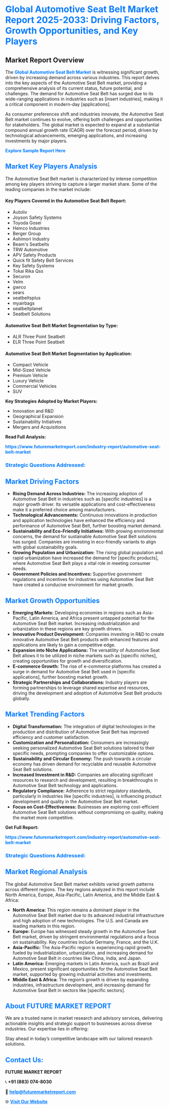 <h1 style="color: #007BFF;">Global Automotive Seat Belt Market Report 2025-2033: Driving Factors, Growth Opportunities, and Key Players</h1>

<section id="overview">
<h2>Market Report Overview</h2>
<p>The <a href="https://www.futuremarketreport.com/industry-report/automotive-seat-belt-market" style="color: #007BFF; text-decoration: none;"><strong>Global Automotive Seat Belt Market</strong></a> is witnessing significant growth, driven by increasing demand across various industries. This report delves into the key aspects of the Automotive Seat Belt market, providing a comprehensive analysis of its current status, future potential, and challenges. The demand for Automotive Seat Belt has surged due to its wide-ranging applications in industries such as [insert industries], making it a critical component in modern-day [applications].</p>
<p>As consumer preferences shift and industries innovate, the Automotive Seat Belt market continues to evolve, offering both challenges and opportunities for stakeholders. The global market is expected to expand at a substantial compound annual growth rate (CAGR) over the forecast period, driven by technological advancements, emerging applications, and increasing investments by major players.</p>
</section>

<section id="overview">
<p><a href="https://www.futuremarketreport.com/request-sample/reportId=60550" style="color: #007BFF; text-decoration: none;"><strong>Explore Sample Report Here</strong></a></p>
</section>

<section id="key-players">
<h2 style="color: #007BFF;">Market Key Players Analysis</h2>
<p>The Automotive Seat Belt market is characterized by intense competition among key players striving to capture a larger market share. Some of the leading companies in the market include:</p>
<h4>Key Players Covered in the Automotive Seat Belt Report:</h4>
<ul><li>Autoliv</li><li>Joyson Safety Systems</li><li>Toyoda Gosei</li><li>Hemco Industries</li><li>Berger Group</li><li>Ashimori Industry</li><li>Beam&#039;s Seatbelts</li><li>TRW Automotive</li><li>APV Safety Products</li><li>Quick fit Safety Belt Services</li><li>Key Safety Systems</li><li>Tokai Rika Qss</li><li>Securon</li><li>Velm</li><li>gwrco</li><li>sears</li><li>seatbeltsplus</li><li>myairbags</li><li>seatbeltplanet</li><li>Seatbelt Solutions</li></ul>
<h4>Automotive Seat Belt Market Segmentation by Type:</h4>
<ul><li>ALR Three Point Seatbelt</li><li>ELR Three Point Seatbelt</li></ul>

<h4>Automotive Seat Belt Market Segmentation by Application:</h4>
<ul><li>Compact Vehicle</li><li>Mid-Sized Vehicle</li><li>Premium Vehicle</li><li>Luxury Vehicle</li><li>Commercial Vehicles</li><li>SUV</li></ul>
<p><strong>Key Strategies Adopted by Market Players:</strong></p>
<ul>
<li>Innovation and R&D</li>
<li>Geographical Expansion</li>
<li>Sustainability Initiatives</li>
<li>Mergers and Acquisitions</li>
</ul>
</section>

<section>
<p><strong>Read Full Analysis: </strong></p><a href="https://www.futuremarketreport.com/industry-report/automotive-seat-belt-market" style="color: #007BFF; text-decoration: none;"><strong>https://www.futuremarketreport.com/industry-report/automotive-seat-belt-market</strong></a>
<h3 style="color: #007BFF;">Strategic Questions Addressed:</h3>
</section>

<section id="driving-factors">
<h2 style="color: #007BFF;">Market Driving Factors</h2>
<ul>
<li><strong>Rising Demand Across Industries:</strong> The increasing adoption of Automotive Seat Belt in industries such as [specific industries] is a major growth driver. Its versatile applications and cost-effectiveness make it a preferred choice among manufacturers.</li>
<li><strong>Technological Advancements:</strong> Continuous innovations in production and application technologies have enhanced the efficiency and performance of Automotive Seat Belt, further boosting market demand.</li>
<li><strong>Sustainability and Eco-Friendly Initiatives:</strong> With growing environmental concerns, the demand for sustainable Automotive Seat Belt solutions has surged. Companies are investing in eco-friendly variants to align with global sustainability goals.</li>
<li><strong>Growing Population and Urbanization:</strong> The rising global population and rapid urbanization have increased the demand for [specific products], where Automotive Seat Belt plays a vital role in meeting consumer needs.</li>
<li><strong>Government Policies and Incentives:</strong> Supportive government regulations and incentives for industries using Automotive Seat Belt have created a conducive environment for market growth.</li>
</ul>
</section>

<section id="growth-opportunities">
<h2 style="color: #007BFF;">Market Growth Opportunities</h2>
<ul>
<li><strong>Emerging Markets:</strong> Developing economies in regions such as Asia-Pacific, Latin America, and Africa present untapped potential for the Automotive Seat Belt market. Increasing industrialization and urbanization in these regions are key growth drivers.</li>
<li><strong>Innovative Product Development:</strong> Companies investing in R&D to create innovative Automotive Seat Belt products with enhanced features and applications are likely to gain a competitive edge.</li>
<li><strong>Expansion into Niche Applications:</strong> The versatility of Automotive Seat Belt allows it to be utilized in niche markets such as [specific niches], creating opportunities for growth and diversification.</li>
<li><strong>E-commerce Growth:</strong> The rise of e-commerce platforms has created a surge in demand for Automotive Seat Belt used in [specific applications], further boosting market growth.</li>
<li><strong>Strategic Partnerships and Collaborations:</strong> Industry players are forming partnerships to leverage shared expertise and resources, driving the development and adoption of Automotive Seat Belt products globally.</li>
</ul>
</section>

<section id="trending-factors">
<h2 style="color: #007BFF;">Market Trending Factors</h2>
<ul>
<li><strong>Digital Transformation:</strong> The integration of digital technologies in the production and distribution of Automotive Seat Belt has improved efficiency and customer satisfaction.</li>
<li><strong>Customization and Personalization:</strong> Consumers are increasingly seeking personalized Automotive Seat Belt solutions tailored to their specific needs, prompting companies to offer customizable options.</li>
<li><strong>Sustainability and Circular Economy:</strong> The push towards a circular economy has driven demand for recyclable and reusable Automotive Seat Belt solutions.</li>
<li><strong>Increased Investment in R&D:</strong> Companies are allocating significant resources to research and development, resulting in breakthroughs in Automotive Seat Belt technology and applications.</li>
<li><strong>Regulatory Compliance:</strong> Adherence to strict regulatory standards, particularly in industries like [specific industries], is influencing product development and quality in the Automotive Seat Belt market.</li>
<li><strong>Focus on Cost-Effectiveness:</strong> Businesses are exploring cost-efficient Automotive Seat Belt solutions without compromising on quality, making the market more competitive.</li>
</ul>
</section>

<section>
<p><strong>Get Full Report: </strong></p><a href="https://www.futuremarketreport.com/industry-report/automotive-seat-belt-market" style="color: #007BFF; text-decoration: none;"><strong>https://www.futuremarketreport.com/industry-report/automotive-seat-belt-market</strong></a>
<h3 style="color: #007BFF;">Strategic Questions Addressed:</h3>
</section>


<section id="regional-analysis">
<h2 style="color: #007BFF;">Market Regional Analysis</h2>
<p>The global Automotive Seat Belt market exhibits varied growth patterns across different regions. The key regions analyzed in this report include North America, Europe, Asia-Pacific, Latin America, and the Middle East & Africa:</p>
<ul>
<li><strong>North America:</strong> This region remains a dominant player in the Automotive Seat Belt market due to its advanced industrial infrastructure and high adoption of new technologies. The U.S. and Canada are leading markets in this region.</li>
<li><strong>Europe:</strong> Europe has witnessed steady growth in the Automotive Seat Belt market, driven by stringent environmental regulations and a focus on sustainability. Key countries include Germany, France, and the U.K.</li>
<li><strong>Asia-Pacific:</strong> The Asia-Pacific region is experiencing rapid growth, fueled by industrialization, urbanization, and increasing demand for Automotive Seat Belt in countries like China, India, and Japan.</li>
<li><strong>Latin America:</strong> Emerging markets in Latin America, such as Brazil and Mexico, present significant opportunities for the Automotive Seat Belt market, supported by growing industrial activities and investments.</li>
<li><strong>Middle East & Africa:</strong> The region’s growth is driven by expanding industries, infrastructure development, and increasing demand for Automotive Seat Belt in sectors like [specific sectors].</li>
</ul>
</section>

<footer>
<h2 style="color: #007BFF;">About FUTURE MARKET REPORT</h2>
<p>We are a trusted name in market research and advisory services, delivering actionable insights and strategic support to businesses across diverse industries. Our expertise lies in offering:</p>

<p>Stay ahead in today’s competitive landscape with our tailored research solutions.</p>

<h2 style="color: #007BFF;">Contact Us:</h2>
<p><strong>FUTURE MARKET REPORT</strong></p>
<p>📞 <strong>+91 (883) 074-8030</strong></p>
<p>📧 <strong><a href="mailto:help@futuremarketreport.com" style="color: #007BFF;">help@futuremarketreport.com</a></strong></p>
<p>🌐 <strong><a href="https://www.futuremarketreport.com/" style="color: #007BFF;">Visit Our Website</a></strong></p>
</footer>
